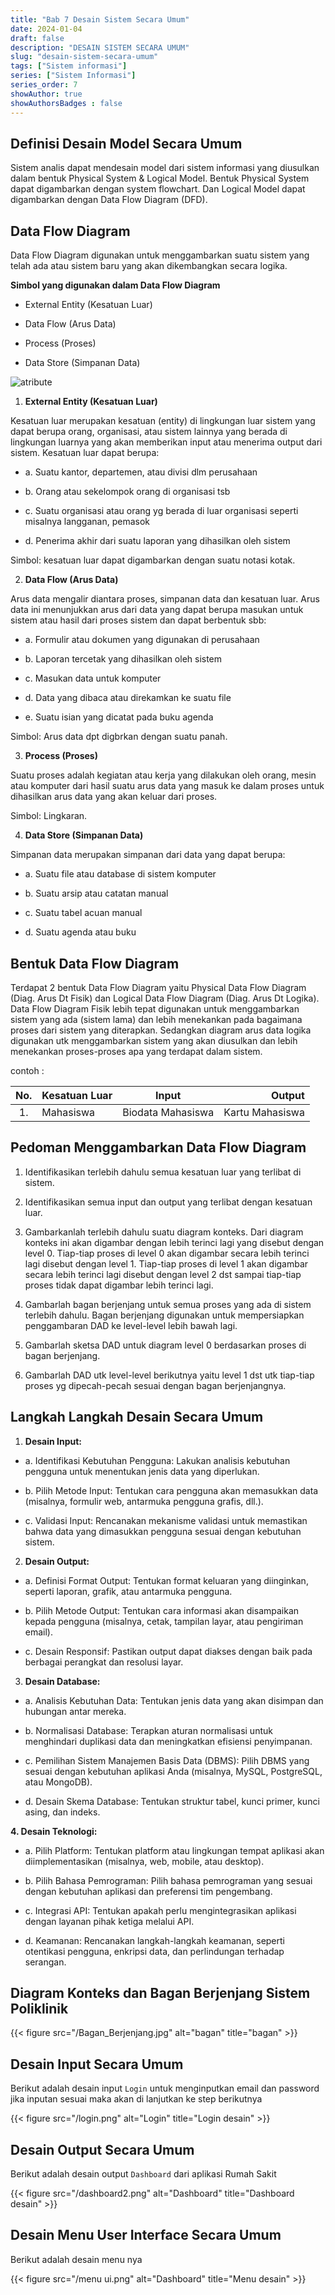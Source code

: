 ```yaml
---
title: "Bab 7 Desain Sistem Secara Umum"
date: 2024-01-04
draft: false
description: "DESAIN SISTEM SECARA UMUM"
slug: "desain-sistem-secara-umum"
tags: ["Sistem informasi"]
series: ["Sistem Informasi"]
series_order: 7
showAuthor: true
showAuthorsBadges : false
---
```


## Definisi Desain Model Secara Umum
Sistem analis dapat mendesain model dari sistem informasi yang diusulkan dalam bentuk Physical System & Logical Model. Bentuk Physical System dapat digambarkan dengan system flowchart. Dan Logical Model dapat digambarkan dengan Data Flow Diagram (DFD).

## Data Flow Diagram

Data Flow Diagram digunakan untuk menggambarkan suatu sistem yang telah ada atau sistem baru yang akan dikembangkan secara logika.

**Simbol yang digunakan dalam Data Flow Diagram**
+ External Entity (Kesatuan Luar)

+ Data Flow (Arus Data)

+ Process (Proses)

+ Data Store (Simpanan Data)

![atribute](https://123projectlab.com/wp-content/uploads/2020/01/DFD-Symbol1.jpg)


1. **External Entity (Kesatuan Luar)**

Kesatuan luar merupakan kesatuan (entity) di lingkungan luar sistem yang dapat berupa orang, organisasi, atau sistem lainnya yang berada di lingkungan luarnya yang akan memberikan input atau menerima output dari sistem. Kesatuan luar dapat berupa:
+ a. Suatu kantor, departemen, atau divisi dlm perusahaan

+ b. Orang atau sekelompok orang di organisasi tsb

+ c. Suatu organisasi atau orang yg berada di luar organisasi seperti misalnya langganan, pemasok

+ d. Penerima akhir dari suatu laporan yang dihasilkan oleh sistem

Simbol: kesatuan luar dapat digambarkan dengan suatu notasi kotak.

2. **Data Flow (Arus Data)**

Arus data mengalir diantara proses, simpanan data dan kesatuan luar. Arus data ini menunjukkan arus dari data yang dapat berupa masukan untuk sistem atau hasil dari proses sistem dan dapat berbentuk sbb:
+ a. Formulir atau dokumen yang digunakan di perusahaan

+ b. Laporan tercetak yang dihasilkan oleh sistem

+ c. Masukan data untuk komputer

+ d. Data yang dibaca atau direkamkan ke suatu file

+ e. Suatu isian yang dicatat pada buku agenda

Simbol: Arus data dpt digbrkan dengan suatu panah.

3. **Process (Proses)**

Suatu proses adalah kegiatan atau kerja yang dilakukan oleh orang, mesin atau komputer dari hasil suatu arus data yang masuk ke dalam proses untuk dihasilkan arus data yang akan keluar dari proses.

Simbol: Lingkaran.

4. **Data Store (Simpanan Data)**

Simpanan data merupakan simpanan dari data yang dapat berupa:
+ a. Suatu file atau database di sistem komputer

+ b. Suatu arsip atau catatan manual

+ c. Suatu tabel acuan manual

+ d. Suatu agenda atau buku




## Bentuk Data Flow Diagram

Terdapat 2 bentuk Data Flow Diagram yaitu Physical Data Flow Diagram (Diag. Arus Dt Fisik) dan Logical Data Flow Diagram (Diag. Arus Dt Logika). Data Flow Diagram Fisik lebih tepat digunakan untuk menggambarkan sistem yang ada (sistem lama) dan lebih menekankan pada bagaimana proses dari sistem yang diterapkan. Sedangkan diagram arus data logika digunakan utk menggambarkan sistem yang akan diusulkan dan lebih menekankan proses-proses apa yang terdapat dalam sistem.

contoh :

|No.|Kesatuan Luar | Input            | Output          |
|:-:|:-------------|:----------------:|----------------:|
|1. | Mahasiswa    |Biodata Mahasiswa |Kartu Mahasiswa  |

## Pedoman Menggambarkan Data Flow Diagram
1. Identifikasikan terlebih dahulu semua kesatuan luar yang terlibat di sistem.

2. Identifikasikan semua input dan output yang terlibat dengan kesatuan luar.

3. Gambarkanlah terlebih dahulu suatu diagram konteks. Dari diagram konteks ini akan digambar dengan lebih terinci lagi yang disebut dengan level 0. Tiap-tiap proses di level 0 akan digambar secara lebih terinci lagi disebut dengan level 1. Tiap-tiap proses di level 1 akan digambar secara lebih terinci lagi disebut dengan level 2 dst sampai tiap-tiap proses tidak dapat digambar lebih terinci lagi.

4. Gambarlah bagan berjenjang untuk semua proses yang ada di sistem terlebih dahulu. Bagan berjenjang digunakan untuk mempersiapkan penggambaran DAD ke level-level lebih bawah lagi.

5. Gambarlah sketsa DAD untuk diagram level 0 berdasarkan proses di bagan berjenjang.

6. Gambarlah DAD utk level-level berikutnya yaitu level 1 dst utk tiap-tiap proses yg dipecah-pecah sesuai dengan bagan berjenjangnya.

## Langkah Langkah Desain Secara Umum

1. **Desain Input:**

+ a. Identifikasi Kebutuhan Pengguna:
Lakukan analisis kebutuhan pengguna untuk menentukan jenis data yang diperlukan.

+ b. Pilih Metode Input:
Tentukan cara pengguna akan memasukkan data (misalnya, formulir web, antarmuka pengguna grafis, dll.).

+ c. Validasi Input:
Rencanakan mekanisme validasi untuk memastikan bahwa data yang dimasukkan pengguna sesuai dengan kebutuhan sistem.

2. **Desain Output:**

+ a. Definisi Format Output:
Tentukan format keluaran yang diinginkan, seperti laporan, grafik, atau antarmuka pengguna.

+ b. Pilih Metode Output:
Tentukan cara informasi akan disampaikan kepada pengguna (misalnya, cetak, tampilan layar, atau pengiriman email).

+ c. Desain Responsif:
Pastikan output dapat diakses dengan baik pada berbagai perangkat dan resolusi layar.

3. **Desain Database:**

+ a. Analisis Kebutuhan Data:
Tentukan jenis data yang akan disimpan dan hubungan antar mereka.

+ b. Normalisasi Database:
Terapkan aturan normalisasi untuk menghindari duplikasi data dan meningkatkan efisiensi penyimpanan.

+ c. Pemilihan Sistem Manajemen Basis Data (DBMS):
Pilih DBMS yang sesuai dengan kebutuhan aplikasi Anda (misalnya, MySQL, PostgreSQL, atau MongoDB).

+ d. Desain Skema Database:
Tentukan struktur tabel, kunci primer, kunci asing, dan indeks.

**4. Desain Teknologi:**

+ a. Pilih Platform:
Tentukan platform atau lingkungan tempat aplikasi akan diimplementasikan (misalnya, web, mobile, atau desktop).

+ b. Pilih Bahasa Pemrograman:
Pilih bahasa pemrograman yang sesuai dengan kebutuhan aplikasi dan preferensi tim pengembang.

+ c. Integrasi API:
Tentukan apakah perlu mengintegrasikan aplikasi dengan layanan pihak ketiga melalui API.

+ d. Keamanan:
Rencanakan langkah-langkah keamanan, seperti otentikasi pengguna, enkripsi data, dan perlindungan terhadap serangan.

## Diagram Konteks dan Bagan Berjenjang Sistem Poliklinik 

{{< figure src="/Bagan_Berjenjang.jpg" alt="bagan" title="bagan" >}}


## Desain Input Secara Umum
Berikut adalah desain input `Login` untuk menginputkan email dan password jika inputan sesuai maka akan di lanjutkan ke step berikutnya

{{< figure src="/login.png" alt="Login" title="Login desain" >}}

## Desain Output Secara Umum
Berikut adalah desain output `Dashboard` dari aplikasi Rumah Sakit

{{< figure src="/dashboard2.png" alt="Dashboard" title="Dashboard desain" >}}

## Desain Menu User Interface Secara Umum
Berikut adalah desain menu nya

{{< figure src="/menu ui.png" alt="Dashboard" title="Menu desain" >}}
